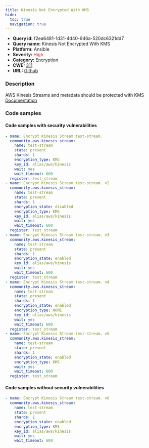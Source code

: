 ```yaml
---
title: Kinesis Not Encrypted With KMS
hide:
  toc: true
  navigation: true
---
```


<style>
  .highlight .hll {
    background-color: #ff171742;
  }
  .md-content {
    max-width: 1100px;
    margin: 0 auto;
  }
</style>

-   **Query id:** f2ea6481-1d31-4d40-946a-520dc6321dd7
-   **Query name:** Kinesis Not Encrypted With KMS
-   **Platform:** Ansible
-   **Severity:** <span style="color:#bb2124">High</span>
-   **Category:** Encryption
-   **CWE:** <a href="https://cwe.mitre.org/data/definitions/311.html" onclick="newWindowOpenerSafe(event, 'https://cwe.mitre.org/data/definitions/311.html')">311</a>
-   **URL:** [Github](https://github.com/Checkmarx/kics/tree/master/assets/queries/ansible/aws/kinesis_not_encrypted_with_kms)

### Description
AWS Kinesis Streams and metadata should be protected with KMS<br>
[Documentation](https://docs.ansible.com/ansible/latest/collections/community/aws/kinesis_stream_module.html)

### Code samples
#### Code samples with security vulnerabilities
```yaml title="Positive test num. 1 - yaml file" hl_lines="2 38 44 16 23"
- name: Encrypt Kinesis Stream test-stream.
  community.aws.kinesis_stream:
    name: test-stream
    state: present
    shards: 1
    encryption_type: KMS
    key_id: alias/aws/kinesis
    wait: yes
    wait_timeout: 600
  register: test_stream
- name: Encrypt Kinesis Stream test-stream. v2
  community.aws.kinesis_stream:
    name: test-stream
    state: present
    shards: 1
    encryption_state: disabled
    encryption_type: KMS
    key_id: alias/aws/kinesis
    wait: yes
    wait_timeout: 600
  register: test_stream
- name: Encrypt Kinesis Stream test-stream. v3
  community.aws.kinesis_stream:
    name: test-stream
    state: present
    shards: 1
    encryption_state: enabled
    key_id: alias/aws/kinesis
    wait: yes
    wait_timeout: 600
  register: test_stream
- name: Encrypt Kinesis Stream test-stream. v4
  community.aws.kinesis_stream:
    name: test-stream
    state: present
    shards: 1
    encryption_state: enabled
    encryption_type: NONE
    key_id: alias/aws/kinesis
    wait: yes
    wait_timeout: 600
  register: test_stream
- name: Encrypt Kinesis Stream test-stream. v5
  community.aws.kinesis_stream:
    name: test-stream
    state: present
    shards: 1
    encryption_state: enabled
    encryption_type: KMS
    wait: yes
    wait_timeout: 600
  register: test_stream

```


#### Code samples without security vulnerabilities
```yaml title="Negative test num. 1 - yaml file"
- name: Encrypt Kinesis Stream test-stream. v6
  community.aws.kinesis_stream:
    name: test-stream
    state: present
    shards: 1
    encryption_state: enabled
    encryption_type: KMS
    key_id: alias/aws/kinesis
    wait: yes
    wait_timeout: 600

```
